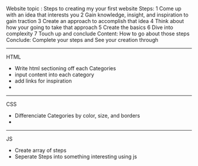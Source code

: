 Website topic : Steps to creating my your first website
Steps:
    1 Come up with an idea that interests you
    2 Gain knowledge, insight, and inspiration to gain traction
    3 Create an approach to accomplish that idea
    4 Think about how your going to take that approach
    5 Create the basics
    6 Dive into complexity
    7 Touch up and conclude
Content: How to go about those steps
Conclude: Complete your steps and See your creation through

------------------------------------------------------------
HTML
* Write html sectioning off each Categories
* input content into each category
* add links for inspiration
* 


------------------------------------------------------------
CSS
* Differenciate Categories by color, size, and borders
* 

------------------------------------------------------------
JS
* Create array of steps
* Seperate Steps into something interesting using js
